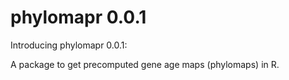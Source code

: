 phylomapr 0.0.1
===========

Introducing phylomapr 0.0.1:

A package to get precomputed gene age maps (phylomaps) in R.
